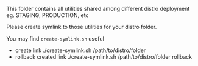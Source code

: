 This folder contains all utilities shared among different distro deployment eg. STAGING, PRODUCTION, etc

Please create symlink to those utilities for your distro folder. 

You may find `create-symlink.sh` useful
- create link
  ./create-symlink.sh /path/to/distro/folder 
- rollback created link
  ./create-symlink.sh /path/to/distro/folder rollback 
